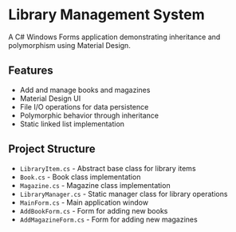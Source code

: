 # Library Management System

A C# Windows Forms application demonstrating inheritance and polymorphism using Material Design.

## Features

- Add and manage books and magazines
- Material Design UI
- File I/O operations for data persistence
- Polymorphic behavior through inheritance
- Static linked list implementation

## Project Structure

- `LibraryItem.cs` - Abstract base class for library items
- `Book.cs` - Book class implementation
- `Magazine.cs` - Magazine class implementation
- `LibraryManager.cs` - Static manager class for library operations
- `MainForm.cs` - Main application window
- `AddBookForm.cs` - Form for adding new books
- `AddMagazineForm.cs` - Form for adding new magazines
